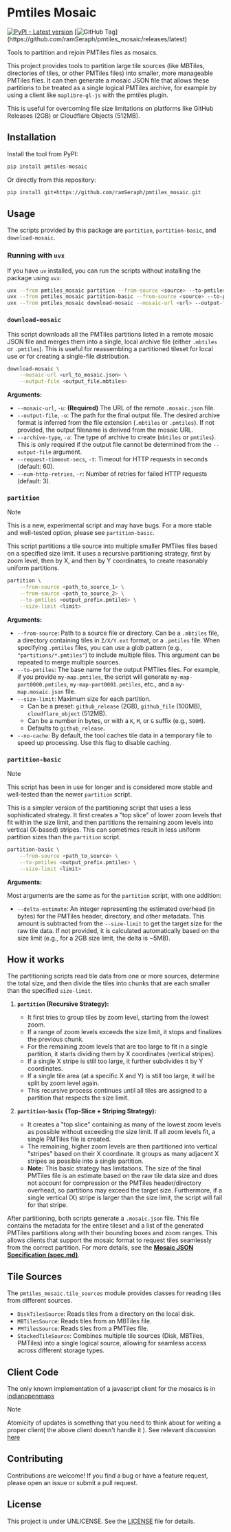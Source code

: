 # Pmtiles Mosaic
[![PyPI - Latest version](https://img.shields.io/pypi/v/pmtiles_mosaic)](https://pypi.org/project/pmtiles_mosaic/) [![GitHub Tag](https://img.shields.io/github/v/tag/ramSeraph/pmtiles_mosaic?filter=v*)](https://github.com/ramSeraph/pmtiles_mosaic/releases/latest)


Tools to partition and rejoin PMTiles files as mosaics.

This project provides tools to partition large tile sources (like MBTiles, directories of tiles, or other PMTiles files) into smaller, more manageable PMTiles files. It can then generate a mosaic JSON file that allows these partitions to be treated as a single logical PMTiles archive, for example by using a client like `maplibre-gl-js` with the pmtiles plugin.

This is useful for overcoming file size limitations on platforms like GitHub Releases (2GB) or Cloudflare Objects (512MB).

## Installation

Install the tool from PyPI:

```bash
pip install pmtiles-mosaic
```

Or directly from this repository:

```bash
pip install git+https://github.com/ramSeraph/pmtiles_mosaic.git
```

## Usage

The scripts provided by this package are `partition`, `partition-basic`, and `download-mosaic`.

### Running with `uvx`

If you have `uv` installed, you can run the scripts without installing the package using `uvx`:

```bash
uvx --from pmtiles_mosaic partition --from-source <source> --to-pmtiles <output.pmtiles>
uvx --from pmtiles_mosaic partition-basic --from-source <source> --to-pmtiles <output.pmtiles>
uvx --from pmtiles_mosaic download-mosaic --mosaic-url <url> --output-file <output>
```

### `download-mosaic`

This script downloads all the PMTiles partitions listed in a remote mosaic JSON file and merges them into a single, local archive file (either `.mbtiles` or `.pmtiles`). This is useful for reassembling a partitioned tileset for local use or for creating a single-file distribution.

```bash
download-mosaic \
    --mosaic-url <url_to_mosaic.json> \
    --output-file <output_file.mbtiles>
```

**Arguments:**

*   `--mosaic-url`, `-u`: **(Required)** The URL of the remote `.mosaic.json` file.
*   `--output-file`, `-o`: The path for the final output file. The desired archive format is inferred from the file extension (`.mbtiles` or `.pmtiles`). If not provided, the output filename is derived from the mosaic URL.
*   `--archive-type`, `-a`: The type of archive to create (`mbtiles` or `pmtiles`). This is only required if the output file cannot be determined from the `--output-file` argument.
*   `--request-timeout-secs`, `-t`: Timeout for HTTP requests in seconds (default: 60).
*   `--num-http-retries`, `-r`: Number of retries for failed HTTP requests (default: 3).

### `partition`

> [!NOTE]
> This is a new, experimental script and may have bugs. For a more stable and well-tested option, please see `partition-basic`.

This script partitions a tile source into multiple smaller PMTiles files based on a specified size limit. It uses a recursive partitioning strategy, first by zoom level, then by X, and then by Y coordinates, to create reasonably uniform partitions.

```bash
partition \
    --from-source <path_to_source_1> \
    --from-source <path_to_source_2> \
    --to-pmtiles <output_prefix.pmtiles> \
    --size-limit <limit>
```

**Arguments:**

*   `--from-source`: Path to a source file or directory. Can be a `.mbtiles` file, a directory containing tiles in `Z/X/Y.ext` format, or a `.pmtiles` file. When specifying `.pmtiles` files, you can use a glob pattern (e.g., `"partitions/*.pmtiles"`) to include multiple files. This argument can be repeated to merge multiple sources.
*   `--to-pmtiles`: The base name for the output PMTiles files. For example, if you provide `my-map.pmtiles`, the script will generate `my-map-part0000.pmtiles`, `my-map-part0001.pmtiles`, etc., and a `my-map.mosaic.json` file.
*   `--size-limit`: Maximum size for each partition.
    *   Can be a preset: `github_release` (2GB), `github_file` (100MB), `cloudflare_object` (512MB).
    *   Can be a number in bytes, or with a `K`, `M`, or `G` suffix (e.g., `500M`).
    *   Defaults to `github_release`.
*   `--no-cache`: By default, the tool caches tile data in a temporary file to speed up processing. Use this flag to disable caching.

### `partition-basic`

> [!NOTE]
> This script has been in use for longer and is considered more stable and well-tested than the newer `partition` script.

This is a simpler version of the partitioning script that uses a less sophisticated strategy. It first creates a "top slice" of lower zoom levels that fit within the size limit, and then partitions the remaining zoom levels into vertical (X-based) stripes. This can sometimes result in less uniform partition sizes than the `partition` script.

```bash
partition-basic \
    --from-source <path_to_source> \
    --to-pmtiles <output_prefix.pmtiles> \
    --size-limit <limit>
```

**Arguments:**

Most arguments are the same as for the `partition` script, with one addition:

*   `--delta-estimate`: An integer representing the estimated overhead (in bytes) for the PMTiles header, directory, and other metadata. This amount is subtracted from the `--size-limit` to get the target size for the raw tile data. If not provided, it is calculated automatically based on the size limit (e.g., for a 2GB size limit, the delta is ~5MB).

## How it works

The partitioning scripts read tile data from one or more sources, determine the total size, and then divide the tiles into chunks that are each smaller than the specified `size-limit`.

1.  **`partition` (Recursive Strategy):**
    *   It first tries to group tiles by zoom level, starting from the lowest zoom.
    *   If a range of zoom levels exceeds the size limit, it stops and finalizes the previous chunk.
    *   For the remaining zoom levels that are too large to fit in a single partition, it starts dividing them by X coordinates (vertical stripes).
    *   If a single X stripe is still too large, it further subdivides it by Y coordinates.
    *   If a single tile area (at a specific X and Y) is still too large, it will be split by zoom level again.
    *   This recursive process continues until all tiles are assigned to a partition that respects the size limit.

2.  **`partition-basic` (Top-Slice + Striping Strategy):**
    *   It creates a "top slice" containing as many of the lowest zoom levels as possible without exceeding the size limit. If all zoom levels fit, a single PMTiles file is created.
    *   The remaining, higher zoom levels are then partitioned into vertical "stripes" based on their X coordinate. It groups as many adjacent X stripes as possible into a single partition.
    *   **Note:** This basic strategy has limitations. The size of the final PMTiles file is an estimate based on the raw tile data size and does not account for compression or the PMTiles header/directory overhead, so partitions may exceed the target size. Furthermore, if a single vertical (X) stripe is larger than the size limit, the script will fail for that stripe.

After partitioning, both scripts generate a `.mosaic.json` file. This file contains the metadata for the entire tileset and a list of the generated PMTiles partitions along with their bounding boxes and zoom ranges. This allows clients that support the mosaic format to request tiles seamlessly from the correct partition. For more details, see the [**Mosaic JSON Specification (spec.md)**](./spec.md).


## Tile Sources

The `pmtiles_mosaic.tile_sources` module provides classes for reading tiles from different sources.

-   `DiskTilesSource`: Reads tiles from a directory on the local disk.
-   `MBTilesSource`: Reads tiles from an MBTiles file.
-   `PMTilesSource`: Reads tiles from a PMTiles file.
-   `StackedTileSource`: Combines multiple tile sources (Disk, MBTiles, PMTiles) into a single logical source, allowing for seamless access across different storage types.

## Client Code

The only known implementation of a javascript client for the mosaics is in [indianopenmaps](https://github.com/ramSeraph/indianopenmaps/blob/main/server/mosaic_handler.js)

> [!NOTE]
> Atomicity of updates is something that you need to think about for writing a proper client( the above client doesn't handle it ). See relevant discussion [here](https://github.com/protomaps/PMTiles/discussions/465#discussioncomment-10758150)


## Contributing

Contributions are welcome! If you find a bug or have a feature request, please open an issue or submit a pull request.

## License

This project is under UNLICENSE. See the [LICENSE](./LICENSE) file for details.

